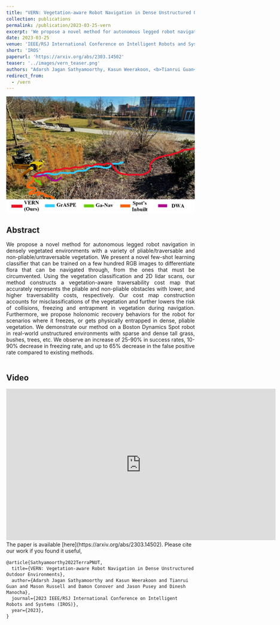 ```yaml
---
title: "VERN: Vegetation-aware Robot Navigation in Dense Unstructured Outdoor Environments"
collection: publications
permalink: /publication/2023-03-25-vern
excerpt: 'We propose a novel method for autonomous legged robot navigation in densely vegetated environments with a variety of pliable/traversable and non-pliable/untraversable vegetation. We present a novel few-shot learning classifier that can be trained on a few hundred RGB images to differentiate flora that can be navigated through, from the ones that must be circumvented. Using the vegetation classification and 2D lidar scans, our method constructs a vegetation-aware traversability cost map that accurately represents the pliable and non-pliable obstacles with lower, and higher traversability costs, respectively. Our cost map construction accounts for misclassifications of the vegetation and further lowers the risk of collisions, freezing and entrapment in vegetation during navigation. Furthermore, we propose holonomic recovery behaviors for the robot for scenarios where it freezes, or gets physically entrapped in dense, pliable vegetation. We demonstrate our method on a Boston Dynamics Spot robot in real-world unstructured environments with sparse and dense tall grass, bushes, trees, etc. We observe an increase of 25-90% in success rates, 10-90% decrease in freezing rate, and up to 65% decrease in the false positive rate compared to existing methods.'
date: 2023-03-25
venue: 'IEEE/RSJ International Conference on Intelligent Robots and Systems'
short: 'IROS'
paperurl: 'https://arxiv.org/abs/2303.14502'
teaser: '../images/vern_teaser.png'
authors: "Adarsh Jagan Sathyamoorthy, Kasun Weerakoon, <b>Tianrui Guan</b>, Mason Russell, Damon Conover, Jason Pusey, Dinesh Manocha"
redirect_from: 
  - /vern
---
```

<p style="text-align:center;">
<img src="../images/vern_teaser.png" width="600">
</p>

## Abstract
<div style="text-align: justify">We propose a novel method for autonomous legged robot navigation in densely vegetated environments with a variety of pliable/traversable and non-pliable/untraversable vegetation. We present a novel few-shot learning classifier that can be trained on a few hundred RGB images to differentiate flora that can be navigated through, from the ones that must be circumvented. Using the vegetation classification and 2D lidar scans, our method constructs a vegetation-aware traversability cost map that accurately represents the pliable and non-pliable obstacles with lower, and higher traversability costs, respectively. Our cost map construction accounts for misclassifications of the vegetation and further lowers the risk of collisions, freezing and entrapment in vegetation during navigation. Furthermore, we propose holonomic recovery behaviors for the robot for scenarios where it freezes, or gets physically entrapped in dense, pliable vegetation. We demonstrate our method on a Boston Dynamics Spot robot in real-world unstructured environments with sparse and dense tall grass, bushes, trees, etc. We observe an increase of 25-90% in success rates, 10-90% decrease in freezing rate, and up to 65% decrease in the false positive rate compared to existing methods.</div>
<br>


## Video
<iframe width="720" height="405" src="https://www.youtube.com/embed/Vf3nnm1O5Ao" frameborder="0" allow="accelerometer; autoplay; encrypted-media; gyroscope; picture-in-picture" allowfullscreen></iframe>

<br>
The paper is available [here](https://arxiv.org/abs/2303.14502). Please cite our work if you found it useful,

```
@article{Sathyamoorthy2022TerraPNUT,
  title={VERN: Vegetation-aware Robot Navigation in Dense Unstructured Outdoor Environments}, 
  author={Adarsh Jagan Sathyamoorthy and Kasun Weerakoon and Tianrui Guan and Mason Russell and Damon Conover and Jason Pusey and Dinesh Manocha},
  journal={2023 IEEE/RSJ International Conference on Intelligent Robots and Systems (IROS)},
  year={2023},
}
```
